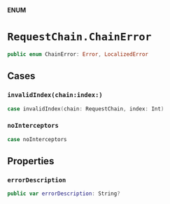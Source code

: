 **ENUM**

# `RequestChain.ChainError`

```swift
public enum ChainError: Error, LocalizedError
```

## Cases
### `invalidIndex(chain:index:)`

```swift
case invalidIndex(chain: RequestChain, index: Int)
```

### `noInterceptors`

```swift
case noInterceptors
```

## Properties
### `errorDescription`

```swift
public var errorDescription: String?
```
